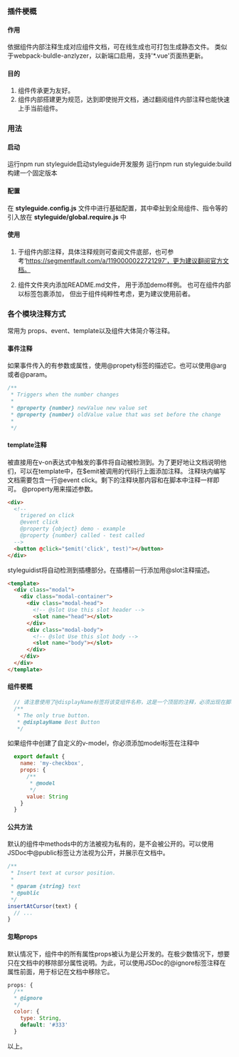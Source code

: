 <!--
 * @Author: 轻语
 * @Date: 2021-02-24 21:44:48
 * @LastEditors: 轻语
 * @LastEditTime: 2021-02-25 10:41:17
 * @Description: 参考https://segmentfault.com/a/1190000022721297
 * vue-styleguidist基础用法
-->

### 插件梗概

#### 作用

依据组件内部注释生成对应组件文档，可在线生成也可打包生成静态文件。 类似于webpack-buldle-anzlyzer，以新端口启用，支持'*.vue'页面热更新。

#### 目的

1. 组件传承更为友好。
2. 组件内部搭建更为规范，达到即使抛开文档，通过翻阅组件内部注释也能快速上手当前组件。

### 用法

#### 启动

运行npm run styleguide启动styleguide开发服务
运行npm run styleguide:build构建一个固定版本

#### 配置
在 <strong>styleguide.config.js</strong> 文件中进行基础配置，其中牵扯到全局组件、指令等的引入放在 <strong>styleguide/global.require.js</strong> 中

#### 使用
1. 于组件内部注释，具体注释规则可查阅文件底部，也可参考‘https://segmentfault.com/a/1190000022721297’，更为建议翻阅官方文档。

2. 组件文件夹内添加README.md文件， 用于添加demo样例。 也可在组件内部以<docs>标签包裹添加， 但出于组件纯粹性考虑，更为建议使用前者。


### 各个模块注释方式 
常用为 props、event、template以及组件大体简介等注释。

####  事件注释
如果事件传入的有参数或属性，使用@propety标签的描述它。也可以使用@arg或者@param。
```js
/**
 * Triggers when the number changes
 *
 * @property {number} newValue new value set
 * @property {number} oldValue value that was set before the change
 * 
 */
```

#### template注释

被直接用在v-on表达式中触发的事件将自动被检测到。为了更好地让文档说明他们，可以在template中，在$emit被调用的代码行上面添加注释。
注释块内编写文档需要包含一行@event click。剩下的注释块那内容和在脚本中注释一样即可。
@property用来描述参数。

```html
<div>
  <!--
    trigered on click
    @event click
    @property {object} demo - example
    @property {number} called - test called
  -->
  <button @click="$emit('click', test)"></button>
</div>
```

styleguidist将自动检测到插槽部分。在插槽前一行添加用@slot注释描述。

```html
<template>
  <div class="modal">
    <div class="modal-container">
      <div class="modal-head">
        <!-- @slot Use this slot header -->
        <slot name="head"></slot>
      </div>
      <div class="modal-body">
        <!-- @slot Use this slot body -->
        <slot name="body"></slot>
      </div>
    </div>
  </div>
</template>
```

#### 组件梗概
```js
  // 请注意使用了@displayName标签将该变组件名称，这是一个顶层的注释，必须出现在脚本标签export default之前。
  /**
   * The only true button.
   * @displayName Best Button
   */
```
如果组件中创建了自定义的v-model，你必须添加model标签在注释中

```js
  export default {
    name: 'my-checkbox',
    props: {
      /**
       * @model
       */
      value: String
    }
  }
```
#### 公共方法
默认的组件中methods中的方法被视为私有的，是不会被公开的。可以使用JSDoc中@public标签让方法视为公开，并展示在文档中。
```js
/**
 * Insert text at cursor position.
 *
 * @param {string} text
 * @public
 */
insertAtCursor(text) {
  // ...
}
```

#### 忽略props

默认情况下，组件中的所有属性props被认为是公开发的。在极少数情况下，想要只在文档中的移除部分属性说明。为此，可以使用JSDoc的@ignore标签注释在属性前面，用于标记在文档中移除它。

```js
props: {
  /**
  * @ignore
  */
  color: {
    type: String,
    default: '#333'
  }
```
以上。